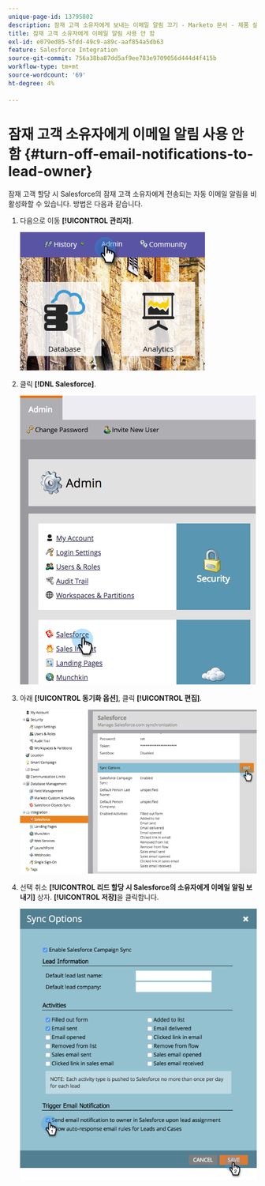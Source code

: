 ```yaml
---
unique-page-id: 13795802
description: 잠재 고객 소유자에게 보내는 이메일 알림 끄기 - Marketo 문서 - 제품 설명서
title: 잠재 고객 소유자에게 이메일 알림 사용 안 함
exl-id: e079ed85-5fdd-49c9-a89c-aaf854a5db63
feature: Salesforce Integration
source-git-commit: 756a38ba87dd5af9ee783e9709056d444d4f415b
workflow-type: tm+mt
source-wordcount: '69'
ht-degree: 4%

---
```


# 잠재 고객 소유자에게 이메일 알림 사용 안 함 {#turn-off-email-notifications-to-lead-owner}

잠재 고객 할당 시 Salesforce의 잠재 고객 소유자에게 전송되는 자동 이메일 알림을 비활성화할 수 있습니다. 방법은 다음과 같습니다.

1. 다음으로 이동 **[!UICONTROL 관리자]**.

   ![](assets/admin-1.png)

1. 클릭 **[!DNL Salesforce]**.

   ![](assets/adminsalesforce.png)

1. 아래 **[!UICONTROL 동기화 옵션]**, 클릭 **[!UICONTROL 편집]**.

   ![](assets/salesforcesummary2.jpg)

1. 선택 취소 **[!UICONTROL 리드 할당 시 Salesforce의 소유자에게 이메일 알림 보내기]** 상자. **[!UICONTROL 저장]**&#x200B;을 클릭합니다.

   ![](assets/new-screen.png)
